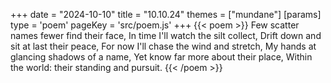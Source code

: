 +++
date = "2024-10-10"
title = "10.10.24"
themes = ["mundane"]
[params]
  type = 'poem'
  pageKey = 'src/poem.js'
+++
{{< poem >}}
Few scatter names fewer find their face,
In time I'll watch the silt collect,
Drift down and sit at last their peace,
For now I'll chase the wind and stretch,
My hands at glancing shadows of a name,
Yet know far more about their place,
Within the world: their standing and pursuit.
{{< /poem >}}